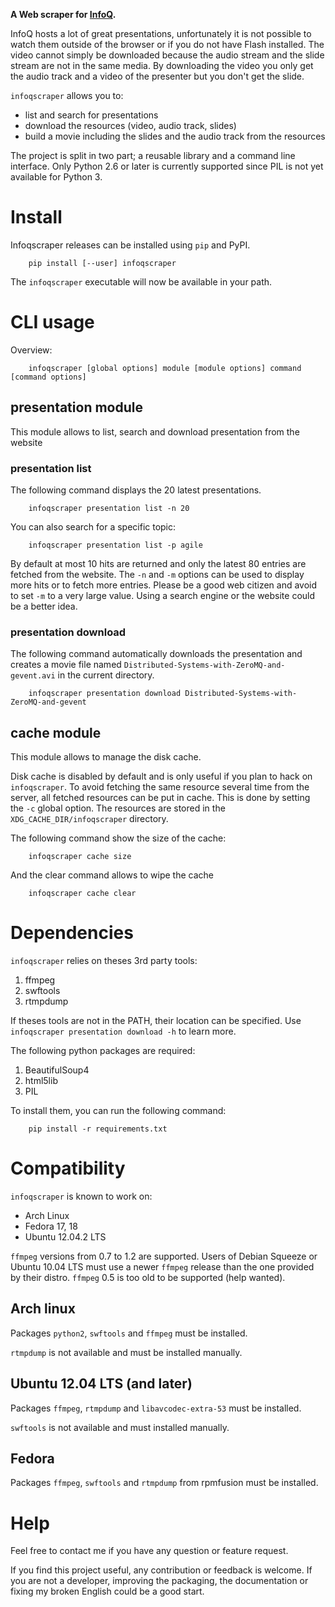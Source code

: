 
__A Web scraper for [InfoQ](http://infoq.com).__


InfoQ hosts a lot of great presentations, unfortunately it is not possible to watch them outside of the browser
or if you do not have Flash installed. The video cannot simply be downloaded because the audio stream and the
slide stream are not in the same media. By downloading the video you only get the audio track and a video of
the presenter but you don't get the slide.

`infoqscraper` allows you to:
* list and search for presentations
* download the resources (video, audio track, slides)
* build a movie including the slides and the audio track from the resources

The project is split in two part; a reusable library and a command line interface. 
Only Python 2.6 or later is currently supported since PIL is not yet available for Python 3.

# Install

Infoqscraper releases can be installed using `pip` and PyPI.

        pip install [--user] infoqscraper

The `infoqscraper` executable will now be available in your path.

# CLI usage

Overview:

        infoqscraper [global options] module [module options] command [command options]

## presentation module

This module allows to list, search and download presentation from the website

### presentation list

The following command displays the 20 latest presentations.

        infoqscraper presentation list -n 20

You can also search for a specific topic:

        infoqscraper presentation list -p agile

By default at most 10 hits are returned and only the latest 80 entries are fetched from the website.
The `-n` and `-m` options can be used to display more hits or to fetch more entries.
Please be a good web citizen and avoid to set `-m` to a very large value. Using a search engine
or the website could be a better idea.

### presentation download

The following command automatically downloads the presentation and creates a movie file
named `Distributed-Systems-with-ZeroMQ-and-gevent.avi`  in the current directory.

        infoqscraper presentation download Distributed-Systems-with-ZeroMQ-and-gevent


## cache module

This module allows to manage the disk cache.

Disk cache is disabled by default and is only useful if you plan to hack on `infoqscraper`. To avoid fetching
the same resource several time from the server, all fetched resources can be put in cache. This is done by setting
the `-c` global option. The resources are stored in the `XDG_CACHE_DIR/infoqscraper` directory.

The following command show the size of the cache:

        infoqscraper cache size

And the clear command allows to wipe the cache

        infoqscraper cache clear


# Dependencies

`infoqscraper` relies on theses 3rd party tools:

1. ffmpeg
2. swftools
3. rtmpdump

If theses tools are not in the PATH, their location can be specified.
Use `infoqscraper presentation download -h` to learn more.

The following python packages are required:

1. BeautifulSoup4
2. html5lib
3. PIL

To install them, you can run the following command:

        pip install -r requirements.txt

# Compatibility

`infoqscraper` is known to work on:

  - Arch Linux
  - Fedora 17, 18
  - Ubuntu 12.04.2 LTS
  
`ffmpeg` versions from 0.7 to 1.2 are supported. Users of Debian Squeeze or
Ubuntu 10.04 LTS must use a newer `ffmpeg` release than the one provided by
their distro. `ffmpeg` 0.5 is too old to be supported (help wanted).

## Arch linux

Packages `python2`, `swftools` and `ffmpeg` must be installed. 

`rtmpdump` is not available and must be installed manually.

## Ubuntu 12.04 LTS (and later)

Packages `ffmpeg`, `rtmpdump` and `libavcodec-extra-53` must be installed.

`swftools` is not available and must installed manually.

## Fedora

Packages `ffmpeg`, `swftools` and `rtmpdump` from rpmfusion must be installed.

# Help

Feel free to contact me if you have any question or feature request.

If you find this project useful, any contribution or feedback is welcome. If you are not a developer, improving
the packaging, the documentation or fixing my broken English could be a good start.

